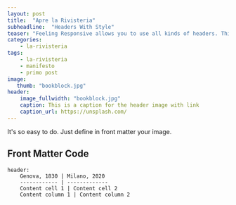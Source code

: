 ```yaml
---
layout: post
title:  "Apre la Rivisteria"
subheadline:  "Headers With Style"
teaser: "Feeling Responsive allows you to use all kinds of headers. This example shows a header with a <em>full-width-image</em>."
categories:
    - la-rivisteria
tags:
    - la-rivisteria
    - manifesto
    - primo post
image:
   thumb: "bookblock.jpg"
header:
    image_fullwidth: "bookblock.jpg"
    caption: This is a caption for the header image with link
    caption_url: https://unsplash.com/
---
```

It's so easy to do. Just define in front matter your image.
<!--more-->

## Front Matter Code

~~~
header:
    Genova, 1830 | Milano, 2020
    ------------ | -------------
    Content cell 1 | Content cell 2
    Content column 1 | Content column 2
~~~
